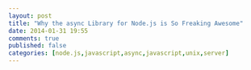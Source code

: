 ```yaml
---
layout: post
title: "Why the async Library for Node.js is So Freaking Awesome"
date: 2014-01-31 19:55
comments: true
published: false
categories: [node.js,javascript,async,javascript,unix,server]
---
```


